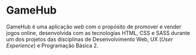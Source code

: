 # GameHub

GameHub é uma aplicação _web_ com o propósito de promover e vender jogos online, desenvolvida com as tecnologias HTML, CSS e SASS durante um dos projetos das disciplinas de Desenvolvimento Web, UX (_User Experience_) e Programação Básica 2.
